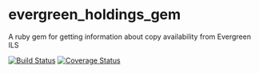 # evergreen_holdings_gem
A ruby gem for getting information about copy availability from Evergreen ILS

[![Build Status](https://travis-ci.org/sandbergja/evergreen_holdings_gem.svg?branch=master)](https://travis-ci.org/sandbergja/evergreen_holdings_gem)
[![Coverage Status](https://coveralls.io/repos/github/sandbergja/evergreen_holdings_gem/badge.svg?branch=master)](https://coveralls.io/github/sandbergja/evergreen_holdings_gem?branch=master)
